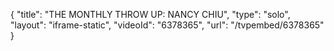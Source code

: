 {
    "title": "THE MONTHLY THROW UP: NANCY CHIU",
    "type": "solo",
    "layout": "iframe-static",
    "videoId": "6378365",
    "url": "\/tvpembed\/6378365"
}